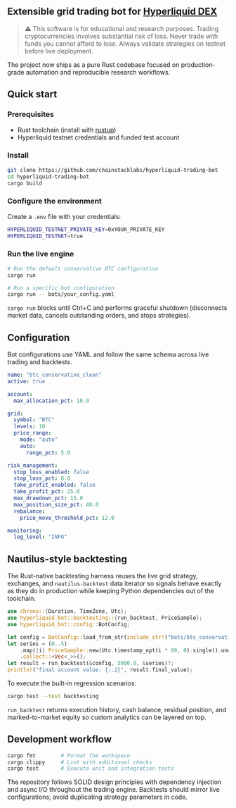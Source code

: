 ## Extensible grid trading bot for [Hyperliquid DEX](https://hyperliquid.xyz)

> ⚠️ This software is for educational and research purposes. Trading cryptocurrencies involves substantial risk of loss. Never trade with funds you cannot afford to lose. Always validate strategies on testnet before live deployment.

The project now ships as a pure Rust codebase focused on production-grade automation and reproducible research workflows.

## Quick start

### Prerequisites
- Rust toolchain (install with [rustup](https://rustup.rs/))
- Hyperliquid testnet credentials and funded test account

### Install

```bash
git clone https://github.com/chainstacklabs/hyperliquid-trading-bot
cd hyperliquid-trading-bot
cargo build
```

### Configure the environment
Create a `.env` file with your credentials:

```bash
HYPERLIQUID_TESTNET_PRIVATE_KEY=0xYOUR_PRIVATE_KEY
HYPERLIQUID_TESTNET=true
```

### Run the live engine

```bash
# Run the default conservative BTC configuration
cargo run

# Run a specific bot configuration
cargo run -- bots/your_config.yaml
```

`cargo run` blocks until Ctrl+C and performs graceful shutdown (disconnects market data, cancels outstanding orders, and stops strategies).

## Configuration

Bot configurations use YAML and follow the same schema across live trading and backtests.

```yaml
name: "btc_conservative_clean"
active: true

account:
  max_allocation_pct: 10.0

grid:
  symbol: "BTC"
  levels: 10
  price_range:
    mode: "auto"
    auto:
      range_pct: 5.0

risk_management:
  stop_loss_enabled: false
  stop_loss_pct: 8.0
  take_profit_enabled: false
  take_profit_pct: 25.0
  max_drawdown_pct: 15.0
  max_position_size_pct: 40.0
  rebalance:
    price_move_threshold_pct: 12.0

monitoring:
  log_level: "INFO"
```

## Nautilus-style backtesting

The Rust-native backtesting harness reuses the live grid strategy, exchanges, and `nautilus-backtest` data iterator so signals behave exactly as they do in production while keeping Python dependencies out of the toolchain.

```rust
use chrono::{Duration, TimeZone, Utc};
use hyperliquid_bot::backtesting::{run_backtest, PriceSample};
use hyperliquid_bot::config::BotConfig;

let config = BotConfig::load_from_str(include_str!("bots/btc_conservative.yaml"))?;
let series = (0..5)
    .map(|i| PriceSample::new(Utc.timestamp_opt(i * 60, 0).single().unwrap(), 100.0 + i as f64))
    .collect::<Vec<_>>();
let result = run_backtest(&config, 5000.0, &series)?;
println!("final account value: {:.2}", result.final_value);
```

To execute the built-in regression scenarios:

```bash
cargo test --test backtesting
```

`run_backtest` returns execution history, cash balance, residual position, and marked-to-market equity so custom analytics can be layered on top.

## Development workflow

```bash
cargo fmt        # Format the workspace
cargo clippy     # Lint with additional checks
cargo test       # Execute unit and integration tests
```

The repository follows SOLID design principles with dependency injection and async I/O throughout the trading engine. Backtests should mirror live configurations; avoid duplicating strategy parameters in code.
